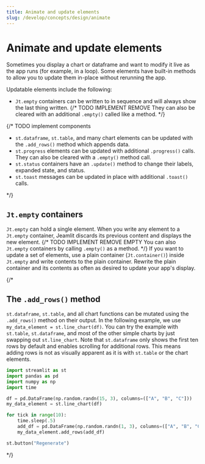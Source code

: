 ```yaml
---
title: Animate and update elements
slug: /develop/concepts/design/animate
---
```


# Animate and update elements

Sometimes you display a chart or dataframe and want to modify it live as the app
runs (for example, in a loop). Some elements have built-in methods to allow you
to update them in-place without rerunning the app.

Updatable elements include the following:

- `Jt.empty` containers can be written to in sequence and will always show the last thing written. {/* TODO IMPLEMENT REMOVE They can also be cleared with an additional `.empty()` called like a method. */}

{/* TODO implement components  

- `st.dataframe`, `st.table`, and many chart elements can be updated with the `.add_rows()` method which appends data.
- `st.progress` elements can be updated with additional `.progress()` calls. They can also be cleared with a `.empty()` method call.
- `st.status` containers have an `.update()` method to change their labels, expanded state, and status.
- `st.toast` messages can be updated in place with additional `.toast()` calls.

*/}

## `Jt.empty` containers

`Jt.empty` can hold a single element. When you write any element to a `Jt.empty` container, Jeamlit discards its previous content and 
displays the new element. {/* TODO IMPLEMENT REMOVE EMPTY You can also `Jt.empty` containers by calling `.empty()` as a method. */} 
If you want to update a set of elements, use
a plain container (`Jt.container()`) inside `Jt.empty` and write contents to the plain container. Rewrite the plain container and its
contents as often as desired to update your app's display.

{/*

## The `.add_rows()` method

`st.dataframe`, `st.table`, and all chart functions can be mutated using the `.add_rows()` method on their output. In the following example, we use `my_data_element = st.line_chart(df)`. You can try the example with `st.table`, `st.dataframe`, and most of the other simple charts by just swapping out `st.line_chart`. Note that `st.dataframe` only shows the first ten rows by default and enables scrolling for additional rows. This means adding rows is not as visually apparent as it is with `st.table` or the chart elements.

```python
import streamlit as st
import pandas as pd
import numpy as np
import time

df = pd.DataFrame(np.random.randn(15, 3), columns=(["A", "B", "C"]))
my_data_element = st.line_chart(df)

for tick in range(10):
    time.sleep(.5)
    add_df = pd.DataFrame(np.random.randn(1, 3), columns=(["A", "B", "C"]))
    my_data_element.add_rows(add_df)

st.button("Regenerate")
```

*/}
